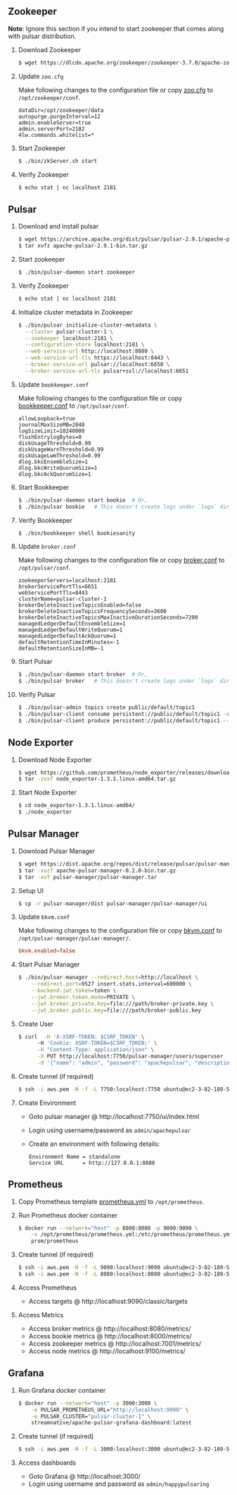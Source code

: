 ## Zookeeper 
**Note**: Ignore this section if you intend to start zookeeper that comes along with pulsar distribution.

1. Download Zookeeper
    ```sh
    $ wget https://dlcdn.apache.org/zookeeper/zookeeper-3.7.0/apache-zookeeper-3.7.0-bin.tar.gz
    ```

2. Update `zoo.cfg`

    Make following changes to the configuration file or copy [zoo.cfg](https://github.com/iamsmkr/installation-guides/blob/main/pulsar/zoo.cfg) to `/opt/zookeeper/conf`.
    ```
    dataDir=/opt/zookeeper/data
    autopurge.purgeInterval=12
    admin.enableServer=true
    admin.serverPort=2182
    4lw.commands.whitelist=*
    ```
    
3. Start Zookeeper
    ```sh
    $ ./bin/zkServer.sh start
    ```

4. Verify Zookeeper 
    ```sh
    $ echo stat | nc localhost 2181
    ```

## Pulsar
1. Download and install pulsar
    ```sh
    $ wget https://archive.apache.org/dist/pulsar/pulsar-2.9.1/apache-pulsar-2.9.1-bin.tar.gz
    $ tar xvfz apache-pulsar-2.9.1-bin.tar.gz
    ```

2. Start zookeeper
    ```sh
    $ ./bin/pulsar-daemon start zookeeper
    ```

3. Verify Zookeeper 
    ```sh
    $ echo stat | nc localhost 2181
    ```

4. Initialize cluster metadata in Zookeeper
    ```sh
    $ ./bin/pulsar initialize-cluster-metadata \
      --cluster pulsar-cluster-1 \
      --zookeeper localhost:2181 \
      --configuration-store localhost:2181 \
      --web-service-url http://localhost:8080 \
      --web-service-url-tls https://localhost:8443 \
      --broker-service-url pulsar://localhost:6650 \
      --broker-service-url-tls pulsar+ssl://localhost:6651
    ```

5. Update `bookkeeper.conf`
    
    Make following changes to the configuration file or copy [bookkeeper.conf](https://github.com/iamsmkr/installation-guides/blob/main/pulsar/bookkeeper.conf) to `/opt/pulsar/conf`.
    ```
    allowLoopback=true
    journalMaxSizeMB=2048
    logSizeLimit=10240000
    flushEntrylogBytes=0
    diskUsageThreshold=0.99
    diskUsageWarnThreshold=0.99
    diskUsageLwmThreshold=0.99
    dlog.bkcEnsembleSize=1
    dlog.bkcWriteQuorumSize=1
    dlog.bkcAckQuorumSize=1
    ```

6. Start Bookkeeper
    ```sh
    $ ./bin/pulsar-daemon start bookie  # Or,
    $ ./bin/pulsar bookie   # This doesn't create logs under `logs` directory
    ```

7. Verify Bookkeeper
    ```sh
    $ ./bin/bookkeeper shell bookiesanity
    ```
    
8. Update `broker.conf`
    
    Make following changes to the configuration file or copy [broker.conf](https://github.com/iamsmkr/installation-guides/blob/main/pulsar/broker.conf) to `/opt/pulsar/conf`.
    ```
    zookeeperServers=localhost:2181
    brokerServicePortTls=6651
    webServicePortTls=8443
    clusterName=pulsar-cluster-1
    brokerDeleteInactiveTopicsEnabled=false
    brokerDeleteInactiveTopicsFrequencySeconds=3600
    brokerDeleteInactiveTopicsMaxInactiveDurationSeconds=7200
    managedLedgerDefaultEnsembleSize=1
    managedLedgerDefaultWriteQuorum=1
    managedLedgerDefaultAckQuorum=1
    defaultRetentionTimeInMinutes=-1
    defaultRetentionSizeInMB=-1
    ```

9. Start Pulsar
    ```sh
    $ ./bin/pulsar-daemon start broker  # Or,
    $ ./bin/pulsar broker   # This doesn't create logs under `logs` directory
    ```

10. Verify Pulsar
    ```sh
    $ ./bin/pulsar-admin topics create public/default/topic1
    $ ./bin/pulsar-client consume persistent://public/default/topic1 -s "subs1"
    $ ./bin/pulsar-client produce persistent://public/default/topic1 --messages "msg1"
    ```

## Node Exporter
1. Download Node Exporter
    ```sh
    $ wget https://github.com/prometheus/node_exporter/releases/download/v1.3.1/node_exporter-1.3.1.linux-amd64.tar.gz
    $ tar -zvxf node_exporter-1.3.1.linux-amd64.tar.gz
    ```

2. Start Node Exporter
    ```sh
    $ cd node_exporter-1.3.1.linux-amd64/
    $ ./node_exporter
    ```

## Pulsar Manager
1. Download Pulsar Manager
    ```sh
    $ wget https://dist.apache.org/repos/dist/release/pulsar/pulsar-manager/pulsar-manager-0.2.0/apache-pulsar-manager-0.2.0-bin.tar.gz
    $ tar -xvzf apache-pulsar-manager-0.2.0-bin.tar.gz
    $ tar -xvf pulsar-manager/pulsar-manager.tar
    ```

2. Setup UI
    ```sh
    $ cp -r pulsar-manager/dist pulsar-manager/pulsar-manager/ui
    ```

3. Update `bkvm.conf`
    
    Make following changes to the configuration file or copy [bkvm.conf](https://github.com/iamsmkr/installation-guides/blob/main/pulsar/bkvm.conf) to `/opt/pulsar-manager/pulsar-manager/`.
    ```conf
    bkvm.enabled=false
    ```

3. Start Pulsar Manager 
    ```sh
    $ ./bin/pulsar-manager --redirect.host=http://localhost \
        --redirect.port=9527 insert.stats.interval=600000 \
        --backend.jwt.token=token \
        --jwt.broker.token.mode=PRIVATE \
        --jwt.broker.private.key=file:///path/broker-private.key \
        --jwt.broker.public.key=file:///path/broker-public.key 
    ```

4. Create User
    ```sh
    $ curl  -H 'X-XSRF-TOKEN: $CSRF_TOKEN' \  
          -H 'Cookie: XSRF-TOKEN=$CSRF_TOKEN;' \
          -H "Content-Type: application/json" \
          -X PUT http://localhost:7750/pulsar-manager/users/superuser  \
          -d '{"name": "admin", "password": "apachepulsar", "description": "test", "email": "username@test.org"}'
    ```

5. Create tunnel (if required)
    ```sh
    $ ssh -i aws.pem -N -f -L 7750:localhost:7750 ubuntu@ec2-3-82-189-53.compute-1.amazonaws.com
    ```

6. Create Environment

    - Goto pulsar manager @ http://localhost:7750/ui/index.html 
    - Login using username/password as `admin/apachepulsar`
    - Create an environment with following details:
    
        ```
        Environment Name = standalone
        Service URL      = http://127.0.0.1:8080
        ```


## Prometheus
1. Copy Prometheus template [prometheus.yml](https://github.com/iamsmkr/installation-guides/blob/main/pulsar/prometheus.yml) to `/opt/prometheus`.

2. Run Prometheus docker container
    ```sh
    $ docker run --network="host" -p 8080:8080 -p 9090:9090 \
        -v /opt/prometheus/prometheus.yml:/etc/prometheus/prometheus.yml \
        prom/prometheus
    ```

3. Create tunnel (if required)
    ```sh
    $ ssh -i aws.pem -N -f -L 9090:localhost:9090 ubuntu@ec2-3-82-189-53.compute-1.amazonaws.com
    $ ssh -i aws.pem -N -f -L 8080:localhost:8080 ubuntu@ec2-3-82-189-53.compute-1.amazonaws.com
    ```

4. Access Prometheus
    
    - Access targets @ http://localhost:9090/classic/targets
 
5. Access Metrics

    - Access broker metrics @ http://localhost:8080/metrics/
    - Access bookie metrics @ http://localhost:8000/metrics/
    - Access zookeeper metrics @ http://localhost:7001/metrics/
    - Access node metrics @ http://localhost:9100/metrics/

## Grafana
1. Run Grafana docker container
    ```sh
    $ docker run --network="host" -p 3000:3000 \
        -e PULSAR_PROMETHEUS_URL="http://localhost:9090" \
        -e PULSAR_CLUSTER="pulsar-cluster-1" \
        streamnative/apache-pulsar-grafana-dashboard:latest
    ```

2. Create tunnel (if required)
    ```sh
    $ ssh -i aws.pem -N -f -L 3000:localhost:3000 ubuntu@ec2-3-82-189-53.compute-1.amazonaws.com
    ```

3. Access dashboards

   - Goto Grafana @ http://localhost:3000/ 
   - Login using username and password as `admin/happypulsaring`

